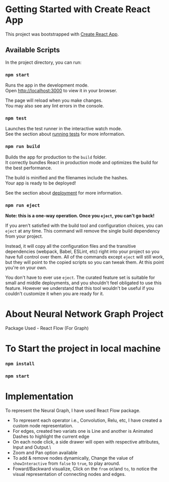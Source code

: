# Getting Started with Create React App

This project was bootstrapped with [Create React App](https://github.com/facebook/create-react-app).

## Available Scripts

In the project directory, you can run:

### `npm start`

Runs the app in the development mode.\
Open [http://localhost:3000](http://localhost:3000) to view it in your browser.

The page will reload when you make changes.\
You may also see any lint errors in the console.

### `npm test`

Launches the test runner in the interactive watch mode.\
See the section about [running tests](https://facebook.github.io/create-react-app/docs/running-tests) for more information.

### `npm run build`

Builds the app for production to the `build` folder.\
It correctly bundles React in production mode and optimizes the build for the best performance.

The build is minified and the filenames include the hashes.\
Your app is ready to be deployed!

See the section about [deployment](https://facebook.github.io/create-react-app/docs/deployment) for more information.

### `npm run eject`

**Note: this is a one-way operation. Once you `eject`, you can't go back!**

If you aren't satisfied with the build tool and configuration choices, you can `eject` at any time. This command will remove the single build dependency from your project.

Instead, it will copy all the configuration files and the transitive dependencies (webpack, Babel, ESLint, etc) right into your project so you have full control over them. All of the commands except `eject` will still work, but they will point to the copied scripts so you can tweak them. At this point you're on your own.

You don't have to ever use `eject`. The curated feature set is suitable for small and middle deployments, and you shouldn't feel obligated to use this feature. However we understand that this tool wouldn't be useful if you couldn't customize it when you are ready for it.

# About Neural Network Graph Project

Package Used - React Flow (For Graph)

# To Start the project in local machine

### `npm install`

### `npm start`

# Implementation

To represent the Neural Graph, I have used React Flow package.

- To represent each operator i.e., Convolution, Relu, etc, I have created a custom node representation.
- For edges, created two variats one is Line and another is Animated Dashes to highlight the current edge
- On each node click, a side drawer will open with respective attributes, Input and Output.\
- Zoom and Pan option available
- To add & remove nodes dynamically, Change the value of `showInteractive` from `false` to `true`, to play around.
- Foward/Backward visualize, Click on the `from` or/and `to`, to notice the visual representation of connecting nodes and edges.

